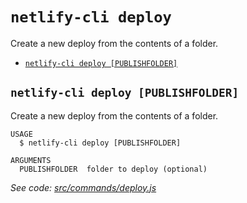 `netlify-cli deploy`
====================

Create a new deploy from the contents of a folder.

* [`netlify-cli deploy [PUBLISHFOLDER]`](#netlify-cli-deploy-publishfolder)

## `netlify-cli deploy [PUBLISHFOLDER]`

Create a new deploy from the contents of a folder.

```
USAGE
  $ netlify-cli deploy [PUBLISHFOLDER]

ARGUMENTS
  PUBLISHFOLDER  folder to deploy (optional)
```

_See code: [src/commands/deploy.js](https://github.com/netlify/cli/blob/v0.0.0/src/commands/deploy.js)_
